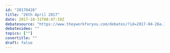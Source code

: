 ```yaml
---
id: "20170426"
title: "26th April 2017"
date: 2017-10-31T08:47:19Z
debatesource: "https://www.theyworkforyou.com/debates/?id=2017-04-26a.1100.1#g1100.6"
debatevideo: ""
topics: [""]
covertitle: ""
draft: false
---
```


